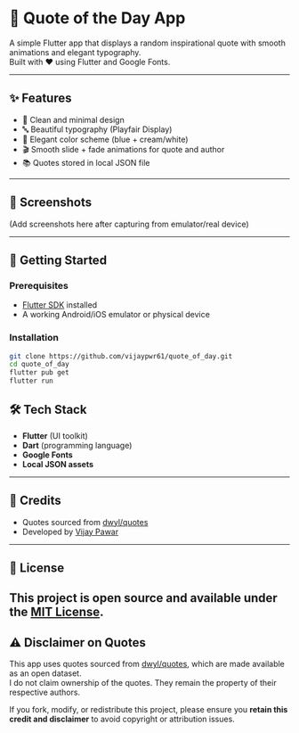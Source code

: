 # 📖 Quote of the Day App

A simple Flutter app that displays a random inspirational quote with smooth animations and elegant typography.  
Built with ❤️ using Flutter and Google Fonts.

---

## ✨ Features
- 🎨 Clean and minimal design  
- 🔤 Beautiful typography (Playfair Display)  
- 🌈 Elegant color scheme (blue + cream/white)  
- 🎬 Smooth slide + fade animations for quote and author  
- 📚 Quotes stored in local JSON file  

---

## 📱 Screenshots
(Add screenshots here after capturing from emulator/real device)

---

## 🚀 Getting Started

### Prerequisites
- [Flutter SDK](https://flutter.dev/docs/get-started/install) installed  
- A working Android/iOS emulator or physical device  

### Installation
```bash
git clone https://github.com/vijaypwr61/quote_of_day.git
cd quote_of_day
flutter pub get
flutter run
```
## 🛠 Tech Stack
- **Flutter** (UI toolkit)  
- **Dart** (programming language)  
- **Google Fonts**  
- **Local JSON assets**  

---

## 🙌 Credits
- Quotes sourced from [dwyl/quotes](https://github.com/dwyl/quotes)  
- Developed by [Vijay Pawar](https://github.com/vijaypwr61)  

---

## 📄 License
This project is open source and available under the [MIT License](LICENSE).
---

## ⚠️ Disclaimer on Quotes
This app uses quotes sourced from [dwyl/quotes](https://github.com/dwyl/quotes), which are made available as an open dataset.  
I do not claim ownership of the quotes. They remain the property of their respective authors.  

If you fork, modify, or redistribute this project, please ensure you **retain this credit and disclaimer** to avoid copyright or attribution issues.

